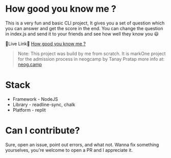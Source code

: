 # How good you know me ?

This is a very fun and basic CLI project, It gives you a set of question which you can answer and get the score in the end. You can change the question in index.js and send it to your friends and see how well they know you 😃

🔗Live Link🔗 [How good you know me ?](https://replit.com/@shobit1337/How-well-you-know-me-App?embed=1&output=1)

> Note: This project was build by me from scratch. It is markOne project for the admission process in neogcamp by Tanay Pratap more info at: [neog.camp](https://neog.camp)

# Stack

- Framework - NodeJS
- Library - readline-sync, chalk
- Platform - replit

# Can I contribute?

Sure, open an issue, point out errors, and what not. Wanna fix something yourselves, you're welcome to open a PR and I appreciate it.
